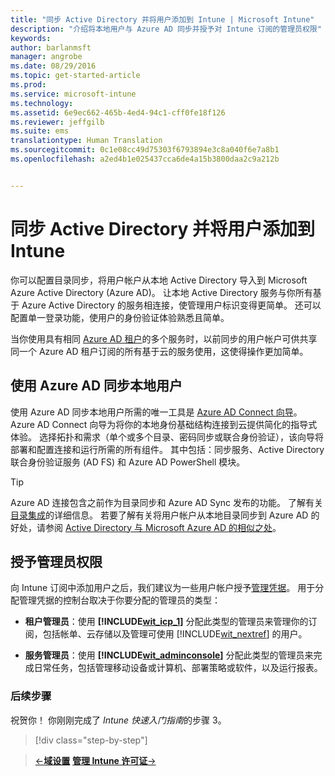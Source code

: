 ```yaml
---
title: "同步 Active Directory 并将用户添加到 Intune | Microsoft Intune"
description: "介绍将本地用户与 Azure AD 同步并授予对 Intune 订阅的管理员权限"
keywords: 
author: barlanmsft
manager: angrobe
ms.date: 08/29/2016
ms.topic: get-started-article
ms.prod: 
ms.service: microsoft-intune
ms.technology: 
ms.assetid: 6e9ec662-465b-4ed4-94c1-cff0fe18f126
ms.reviewer: jeffgilb
ms.suite: ems
translationtype: Human Translation
ms.sourcegitcommit: 0c1e08cc49d75303f6793894e3c8a040f6e7a8b1
ms.openlocfilehash: a2ed4b1e025437cca6de4a15b3800daa2c9a212b


---
```



# 同步 Active Directory 并将用户添加到 Intune
你可以配置目录同步，将用户帐户从本地 Active Directory 导入到 Microsoft Azure Active Directory (Azure AD)。 让本地 Active Directory 服务与你所有基于 Azure Active Directory 的服务相连接，使管理用户标识变得更简单。 还可以配置单一登录功能，使用户的身份验证体验熟悉且简单。

当你使用具有相同 [Azure AD 租户](http://technet.microsoft.com/library/jj573650.aspx#BKMK_WhatIsAnAzureADTenant)的多个服务时，以前同步的用户帐户可供共享同一个 Azure AD 租户订阅的所有基于云的服务使用，这使得操作更加简单。

## 使用 Azure AD 同步本地用户
使用 Azure AD 同步本地用户所需的唯一工具是 [Azure AD Connect 向导](https://www.microsoft.com/download/details.aspx?id=47594)。 Azure AD Connect 向导为将你的本地身份基础结构连接到云提供简化的指导式体验。  选择拓扑和需求（单个或多个目录、密码同步或联合身份验证），该向导将部署和配置连接和运行所需的所有组件。 其中包括：同步服务、Active Directory 联合身份验证服务 (AD FS) 和 Azure AD PowerShell 模块。

> [!TIP]
> Azure AD 连接包含之前作为目录同步和 Azure AD Sync 发布的功能。 了解有关[目录集成](http://technet.microsoft.com/library/jj573653.aspx)的详细信息。 若要了解有关将用户帐户从本地目录同步到 Azure AD 的好处，请参阅 [Active Directory 与 Microsoft Azure AD 的相似之处](http://technet.microsoft.com/library/dn518177.aspx)。

## 授予管理员权限
向 Intune 订阅中添加用户之后，我们建议为一些用户帐户授予[管理凭据](administrative-accounts-websites-perms.md)。 用于分配管理凭据的控制台取决于你要分配的管理员的类型：

-   **租户管理员**：使用 **[!INCLUDE[wit_icp_1](../includes/wit_icp_1_md.md)]** 分配此类型的管理员来管理你的订阅，包括帐单、云存储以及管理可使用 [!INCLUDE[wit_nextref](../includes/wit_nextref_md.md)] 的用户。

-   **服务管理员**：使用 **[!INCLUDE[wit_adminconsole](../includes/wit_adminconsole_md.md)]** 分配此类型的管理员来完成日常任务，包括管理移动设备或计算机、部署策略或软件，以及运行报表。


### 后续步骤
祝贺你！ 你刚刚完成了 *Intune 快速入门指南*的步骤 3。

>[!div class="step-by-step"]

>[&larr;**域设置**](.\start-with-a-paid-subscription-to-microsoft-intune-step-2.md)     [**管理 Intune 许可证**&rarr;](.\start-with-a-paid-subscription-to-microsoft-intune-step-4.md)  



<!--HONumber=Aug16_HO5-->


